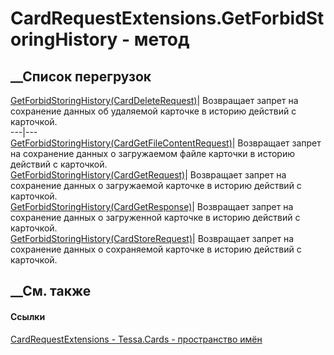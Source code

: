 # CardRequestExtensions.GetForbidStoringHistory - метод
##  __Список перегрузок
[GetForbidStoringHistory(CardDeleteRequest)](M_Tessa_Cards_CardRequestExtensions_GetForbidStoringHistory.htm)|
Возвращает запрет на сохранение данных об удаляемой карточке в историю
действий с карточкой.  
---|---  
[GetForbidStoringHistory(CardGetFileContentRequest)](M_Tessa_Cards_CardRequestExtensions_GetForbidStoringHistory_1.htm)|
Возвращает запрет на сохранение данных о загружаемом файле карточки в историю
действий с карточкой.  
[GetForbidStoringHistory(CardGetRequest)](M_Tessa_Cards_CardRequestExtensions_GetForbidStoringHistory_2.htm)|
Возвращает запрет на сохранение данных о загружаемой карточке в историю
действий с карточкой.  
[GetForbidStoringHistory(CardGetResponse)](M_Tessa_Cards_CardRequestExtensions_GetForbidStoringHistory_3.htm)|
Возвращает запрет на сохранение данных о загруженной карточке в историю
действий с карточкой.  
[GetForbidStoringHistory(CardStoreRequest)](M_Tessa_Cards_CardRequestExtensions_GetForbidStoringHistory_4.htm)|
Возвращает запрет на сохранение данных о сохраняемой карточке в историю
действий с карточкой.  
## __См. также
#### Ссылки
[CardRequestExtensions - ](T_Tessa_Cards_CardRequestExtensions.htm)
[Tessa.Cards - пространство имён](N_Tessa_Cards.htm)
